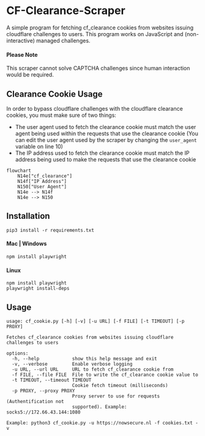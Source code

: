 # CF-Clearance-Scraper

A simple program for fetching cf_clearance cookies from websites issuing cloudflare challenges to users. This program works on JavaScript and (non-interactive) managed challenges. 

#### Please Note
This scraper cannot solve CAPTCHA challenges since human interaction would be required.

## Clearance Cookie Usage
In order to bypass cloudflare challenges with the cloudflare clearance cookies, you must make sure of two things:

- The user agent used to fetch the clearance cookie must match the user agent being used within the requests that use the clearance cookie (You can edit the user agent used by the scraper by changing the ```user_agent``` variable on line 10)
- The IP address used to fetch the clearance cookie must match the IP address being used to make the requests that use the clearance cookie

```mermaid
flowchart
	N14e["cf_clearance"]
	N14f["IP Address"]
	N150["User Agent"]
	N14e --> N14f
	N14e --> N150
```

## Installation
```
pip3 install -r requirements.txt
```

#### Mac | Windows
```
npm install playwright
```

#### Linux
```
npm install playwright
playwright install-deps
```

## Usage
```
usage: cf_cookie.py [-h] [-v] [-u URL] [-f FILE] [-t TIMEOUT] [-p PROXY]

Fetches cf_clearance cookies from websites issuing cloudflare challenges to users

options:
  -h, --help            show this help message and exit
  -v, --verbose         Enable verbose logging
  -u URL, --url URL     URL to fetch cf_clearance cookie from
  -f FILE, --file FILE  File to write the cf_clearance cookie value to
  -t TIMEOUT, --timeout TIMEOUT
                        Cookie fetch timeout (milliseconds)
  -p PROXY, --proxy PROXY
                        Proxy server to use for requests (Authentification not
                        supported). Example: socks5://172.66.43.144:1080
```
```
Example: python3 cf_cookie.py -u https://nowsecure.nl -f cookies.txt -v
```
